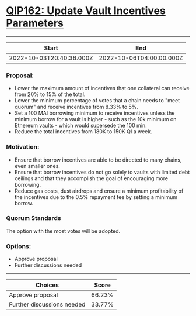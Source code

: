 
# [QIP162: Update Vault Incentives Parameters](https://snapshot.org/#/qidao.eth/proposal/0x0154c9d2f61e11b3012a520e3b24c50bc68db8fd01dfeadd59993a8cf4bcda2c)

---
| Start | End |
| --- | --- |
| 2022-10-03T20:40:36.000Z | 2022-10-06T04:00:00.000Z |


### Proposal:

* Lower the maximum amount of incentives that one collateral can receive from 20% to 15% of the total.
* Lower the minimum percentage of votes that a chain needs to "meet quorum" and receive incentives from 8.33% to 5%.
* Set a 100 MAI borrowing minimum to receive incentives unless the minimum borrow for a vault is higher - such as the 10k minimum on Ethereum vaults - which would supersede the 100 min.
* Reduce the total incentives from 180K to 150K QI a week. 

### Motivation:

* Ensure that borrow incentives are able to be directed to many chains, even smaller ones.
* Ensure that borrow incentives do not go solely to vaults with limited debt ceilings and that they accomplish the goal of encouraging more borrowing.
* Reduce gas costs, dust airdrops and ensure a minimum profitability of the incentives due to the 0.5% repayment fee by setting a minimum borrow.

### Quorum Standards

The option with the most votes will be adopted.

### Options:

* Approve proposal
* Further discussions needed 

---
| Choices | Score |
| --- | --- |
| Approve proposal | 66.23% |
| Further discussions needed | 33.77% |

